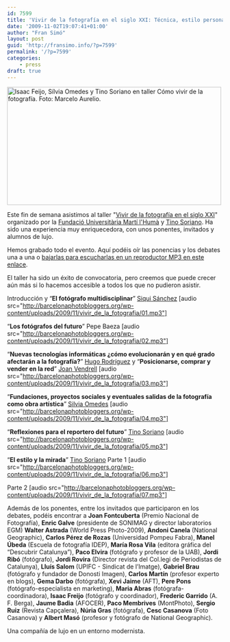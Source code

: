 ```yaml
---
id: 7599
title: 'Vivir de la fotografía en el siglo XXI: Técnica, estilo personal y estrategias de marketing'
date: '2009-11-02T19:07:41+01:00'
author: "Fran Simó"
layout: post
guid: 'http://fransimo.info/?p=7599'
permalink: '/?p=7599'
categories:
    - press
draft: true
---
```


<img src="/uploads/2009/11/IMG_3522-posible-para-post-500px.jpg" alt="Isaac Feijo, Sílvia Omedes y Tino Soriano en taller Cómo vivir de la fotografía. Foto: Marcelo Aurelio." title="Isaac Feijo, Sílvia Omedes y Tino Soriano en taller Cómo vivir de la fotografía. Foto: Marcelo Aurelio." width="500" height="275" class="alignnone size-full wp-image-2407" />

Este fin de semana asistimos al taller "<a href="http://barcelonaphotobloggers.org/2009/10/05/jornades-viure-de-la-fotografia-al-segle-xxi/">Vivir de la fotografía en el siglo XXI</a>" organizado por la <a href="http://www.fumh.cat/">Fundació Universitària Martí l'Humà</a> y <a href="http://tinosoriano.com/">Tino Soriano</a>. Ha sido una experiencia muy enriquecedora, con unos ponentes, invitados y alumnos de lujo.

Hemos grabado todo el evento. Aquí podéis oír las ponencias y los debates una a una o <a href="http://barcelonaphotobloggers.org/wp-content/uploads/2009/11/vivir_de_la_fotografia/vivir_de_la_fotografia.zip">bajarlas para escucharlas en un reproductor MP3 en este enlace</a>. 

El taller ha sido un éxito de convocatoria, pero creemos que puede crecer aún más si lo hacemos accesible a todos los que no pudieron asistir.
 
Introducción y “<strong>El fotógrafo multidisciplinar</strong>” <a href="http://fotosiqui.com/">Siqui Sánchez</a>
[audio src="http://barcelonaphotobloggers.org/wp-content/uploads/2009/11/vivir_de_la_fotografia/01.mp3"]

“<strong>Los fotógrafos del futuro</strong>” Pepe Baeza 
[audio src="http://barcelonaphotobloggers.org/wp-content/uploads/2009/11/vivir_de_la_fotografia/02.mp3"]

“<strong>Nuevas tecnologías informáticas ¿cómo evolucionarán y en qué grado afectarán a la fotografía?</strong>” <a href="http://hugorodriguez.com/">Hugo Rodríguez</a> y  “<strong>Posicionarse, comprar y vender en la red</strong>” <a href="http://naturpixel.com/">Joan Vendrell</a> 
[audio src="http://barcelonaphotobloggers.org/wp-content/uploads/2009/11/vivir_de_la_fotografia/03.mp3"]

“<strong>Fundaciones, proyectos sociales y eventuales salidas de la fotografía como obra artística</strong>” <a href="http://photographicsocialvision.org/">Silvia Omedes</a> 
[audio src="http://barcelonaphotobloggers.org/wp-content/uploads/2009/11/vivir_de_la_fotografia/04.mp3"]

“<strong>Reflexiones para el reportero del futuro</strong>” <a href="http://www.tinosoriano.com/">Tino Soriano</a> 
[audio src="http://barcelonaphotobloggers.org/wp-content/uploads/2009/11/vivir_de_la_fotografia/05.mp3"]

“<strong>El estilo y la mirada</strong>” <a href="http://www.tinosoriano.com/">Tino Soriano</a>
Parte 1
[audio src="http://barcelonaphotobloggers.org/wp-content/uploads/2009/11/vivir_de_la_fotografia/06.mp3"]

Parte 2
[audio src="http://barcelonaphotobloggers.org/wp-content/uploads/2009/11/vivir_de_la_fotografia/07.mp3"]

Además de los ponentes, entre los invitados que participaron en los debates, podéis encontrar a <strong>Joan Fontcuberta</strong> (Premio Nacional de Fotografía), <strong>Enric Galve</strong> (presidente de SONIMAG y director laboratorios EGM) <strong>Walter Astrada</strong> (World Press Photo-2009), <strong>Andoni Canela</strong>  (National Geographic), <strong>Carlos Pérez de Rozas</strong> (Universidad Pompeu Fabra), <strong>Manel Úbeda</strong>  (Escuela de fotografía IDEP), <strong>María Rosa Vila</strong> (editora gráfica del “Descubrir Catalunya”), <strong>Paco Elvira</strong> (fotógrafo y profesor de la UAB), <strong>Jordi Ribó</strong> (fotógrafo), <strong>Jordi Rovira</strong>  (Director revista del Col.legi de Periodistas de Catalunya), <strong>Lluís Salom</strong> (UPIFC - Sindicat de l’Imatge), <strong>Gabriel Brau</strong> (fotógrafo y fundador de Donosti Imagen), <strong>Carlos Martín</strong>  (profesor experto en blogs), <strong>Gema Darbo</strong> (fotógrafa), <strong>Xevi Jaime</strong> (AFT), <strong>Pere Pons</strong> (fotógrafo-especialista en marketing), <strong>Maria Abras</strong> (fotógrafa-coordinadora), <strong>Isaac Freijo</strong> (fotógrafo y coordinador), <strong>Frederic Garrido</strong> (A. F. Berga), <strong>Jaume Badia</strong> (AFOCER), <strong>Paco Membrives</strong> (MontPhoto), <strong>Sergio Ruiz</strong> (Revista Capçalera), <strong>Núria Gras</strong> (fotógrafa), <strong>Cesc Casanova</strong> (Foto Casanova) y <strong>Albert Masó</strong> (profesor y fotógrafo de National Geographic).

Una compañía de lujo en un entorno modernista.
